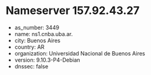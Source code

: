 # Nameserver 157.92.43.27

* as_number: 3449
* name: ns1.cnba.uba.ar.
* city: Buenos Aires
* country: AR
* organization: Universidad Nacional de Buenos Aires
* version: 9.10.3-P4-Debian
* dnssec: false
